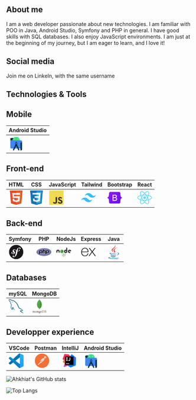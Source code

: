 ## About me

I am a web developer passionate about new technologies. I am familiar with POO in Java, Android Studio, Symfony and PHP in general. I have good skills with SQL databases. I also enjoy JavaScript environments.
I am just at the beginning of my journey, but I am eager to learn, and I love it!

## Social media

Join me on LinkeIn, with the same username



## Technologies & Tools

## Mobile
| Android Studio |
|---|
| <img src="https://github.com/devicons/devicon/blob/master/icons/androidstudio/androidstudio-original.svg" alt="Android Studio" width="40" height="40"/> |


## Front-end
| HTML | CSS | JavaScript | Tailwind | Bootstrap | React |
|---|---|---|---|---|---|
| <img src="https://github.com/devicons/devicon/blob/master/icons/html5/html5-original.svg" alt="HTML" width="40" height="40"/> | <img src="https://github.com/devicons/devicon/blob/master/icons/css3/css3-original.svg" alt="CSS" width="40" height="40"/> | <img src="https://github.com/devicons/devicon/blob/master/icons/javascript/javascript-original.svg" alt="JavaScript" width="40" height="40"/> |  <img src="https://github.com/devicons/devicon/blob/master/icons/tailwindcss/tailwindcss-original.svg" alt="Tailwind" width="40" height="40"/>  | <img src="https://github.com/devicons/devicon/blob/master/icons/bootstrap/bootstrap-original.svg" alt="CSS" width="40" height="40"/> | <img src="https://github.com/devicons/devicon/blob/master/icons/react/react-original.svg" alt="CSS" width="40" height="40"/>


## Back-end
| Symfony | PHP | NodeJs | Express | Java | 
|---|---|---|---|---| 
| <img src="https://github.com/devicons/devicon/blob/master/icons/symfony/symfony-original.svg" alt="Symfony" width="40" height="40"/> | <img src="https://github.com/devicons/devicon/blob/master/icons/php/php-original.svg" alt="PHP" width="40" height="40"/> | <img src="https://github.com/devicons/devicon/blob/master/icons/nodejs/nodejs-original-wordmark.svg" alt="NodeJs" width="40" height="40"/> | <img src="https://github.com/devicons/devicon/blob/master/icons/express/express-original.svg" alt="Express" width="40" height="40"/> | <img src="https://github.com/devicons/devicon/blob/master/icons/java/java-original.svg" alt="Java" width="40" height="40"/> | 


## Databases
| mySQL | MongoDB |
|---|---|
| <img src="https://github.com/devicons/devicon/blob/master/icons/mysql/mysql-original.svg" alt="SQL" width="40" height="40"/> | <img src="https://github.com/devicons/devicon/blob/master/icons/mongodb/mongodb-original-wordmark.svg" alt="SQL" width="40" ight="40"/> |

## Developper experience
| VSCode | Postman | IntelliJ | Android Studio |
|---|---|---|---|
| <img src="https://github.com/devicons/devicon/blob/master/icons/vscode/vscode-original.svg" alt="SQL" width="40" height="40"/> | <img src="https://github.com/devicons/devicon/blob/master/icons/postman/postman-original.svg" alt="SQL" width="40" ight="40"/> | <img src="https://github.com/devicons/devicon/blob/master/icons/intellij/intellij-original.svg" alt="IntelliJ" width="40" height="40"/> | <img src="https://github.com/devicons/devicon/blob/master/icons/androidstudio/androidstudio-original.svg" alt="Android Studio" width="40" height="40"/> |

![Ahkhiat's GitHub stats](https://github-readme-stats.vercel.app/api?username=ahkhiat&show_icons=true&theme=radical)

![Top Langs](https://github-readme-stats.vercel.app/api/top-langs/?username=ahkhiat&layout=compact)
